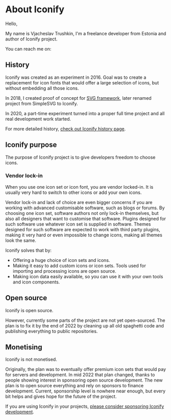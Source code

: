 # About Iconify

Hello,

My name is Vjacheslav Trushkin, I'm a freelance developer from Estonia and author of Iconify project.

You can reach me on:

<contact-links></contact-links>

## History

Iconify was created as an experiment in 2016. Goal was to create a replacement for icon fonts that would offer a large selection of icons,
but without embedding all those icons.

In 2018, I created proof of concept for [SVG framework](/docs/icon-components/svg-framework/index.md),
later renamed project from SimpleSVG to Iconify.

In 2020, a part-time experiment turned into a proper full time project and all real development work started.

For more detailed history, [check out Iconify history page](/about/history.md).

## Iconify purpose

The purpose of Iconify project is to give developers freedom to choose icons.

### Vendor lock-in

When you use one icon set or icon font, you are vendor locked-in. It is usually very hard to switch to other icons or add your own icons.

Vendor lock-in and lack of choice are even bigger concerns if you are working with advanced customisable software, such as blogs or forums.
By choosing one icon set, software authors not only lock-in themselves, but also all designers that want to customise that software.
Plugins designed for such software use whatever icon set is supplied in software.
Themes designed for such software are expected to work with third party plugins, making it very hard or even impossible to change icons, making all themes look the same.

Iconify solves that by:

-   Offering a huge choice of icon sets and icons.
-   Making it easy to add custom icons or icon sets. Tools used for importing and processing icons are open source.
-   Making icon data easily available, so you can use it with your own tools and icon components.

## Open source

Iconify is open source.

However, currently some parts of the project are not yet open-sourced.
The plan is to fix it by the end of 2022 by cleaning up all old spaghetti code and publishing everything to public repositories.

## Monetising

Iconify is not monetised.

Originally, the plan was to eventually offer premium icon sets that would pay for servers and development.
In mid 2022 that plan changed, thanks to people showing interest in sponsoring open source development.
The new plan is to open source everything and rely on sponsors to finance development.
Current, sponsorship level is nowhere near enough, but every bit helps and gives hope for the future of the project.

If you are using Iconify in your projects, [please consider sponsoring Iconify development](/sponsors/index.md).

<contact-info />

